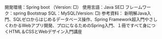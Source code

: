 開発環境：Spring boot （Version: □）
使用言語：Java SE□
フレームワーク：spring Bootstrap
SQL：MySQL(Version: □)
参考資料：
新明解Java入門、SQLゼロからはじめるデータベース操作、Spring Framework超入門やさしくわかるWebアプリ開発、プロになるためのSpring入門、１冊ですべて身につくHTML＆CSSとWebデザイン入門講座
